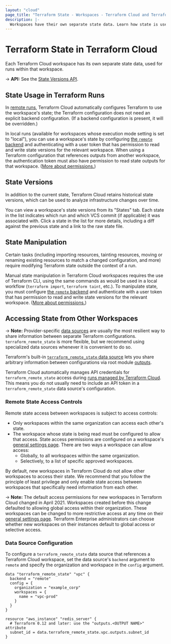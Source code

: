 ```yaml
---
layout: "cloud"
page_title: "Terraform State - Workspaces - Terraform Cloud and Terraform Enterprise"
description: |-
  Workspaces have their own separate state data. Learn how state is used and how to access state from other workspaces.
---
```


# Terraform State in Terraform Cloud

Each Terraform Cloud workspace has its own separate state data, used for runs within that workspace.

-> **API:** See the [State Versions API](../api/state-versions.html).

## State Usage in Terraform Runs

In [remote runs](../run/index.html), Terraform Cloud automatically configures Terraform to use the workspace's state; the Terraform configuration does not need an explicit backend configuration. (If a backend configuration is present, it will be overridden.)

In local runs (available for workspaces whose execution mode setting is set to "local"), you can use a workspace's state by configuring [the `remote` backend](/docs/language/settings/backends/remote.html) and authenticating with a user token that has permission to read and write state versions for the relevant workspace. When using a Terraform configuration that references outputs from another workspace, the authentication token must also have permission to read state outputs for that workspace. ([More about permissions.](/docs/cloud/users-teams-organizations/permissions.html))

[permissions-citation]: #intentionally-unused---keep-for-maintainers

## State Versions

In addition to the current state, Terraform Cloud retains historical state versions, which can be used to analyze infrastructure changes over time.

You can view a workspace's state versions from its "States" tab. Each state in the list indicates which run and which VCS commit (if applicable) it was associated with. Click a state in the list for more details, including a diff against the previous state and a link to the raw state file.

## State Manipulation

Certain tasks (including importing resources, tainting resources, moving or renaming existing resources to match a changed configuration, and more) require modifying Terraform state outside the context of a run.

Manual state manipulation in Terraform Cloud workspaces requires the use of Terraform CLI, using the same commands as would be used in a local workflow (`terraform import`, `terraform taint`, etc.). To manipulate state, you must configure [the `remote` backend](/docs/language/settings/backends/remote.html) and authenticate with a user token that has permission to read and write state versions for the relevant workspace. ([More about permissions.](/docs/cloud/users-teams-organizations/permissions.html))

[permissions-citation]: #intentionally-unused---keep-for-maintainers

## Accessing State from Other Workspaces

-> **Note:** Provider-specific [data sources](/docs/language/data-sources/index.html) are usually the most resilient way to share information between separate Terraform configurations. `terraform_remote_state` is more flexible, but we recommend using specialized data sources whenever it is convenient to do so.

Terraform's built-in [`terraform_remote_state` data source](/docs/language/state/remote-state-data.html) lets you share arbitrary information between configurations via root module [outputs](/docs/language/values/outputs.html).

Terraform Cloud automatically manages API credentials for `terraform_remote_state` access during [runs managed by Terraform Cloud](/docs/cloud/run/index.html#remote-operations). This means you do not usually need to include an API token in a `terraform_remote_state` data source's configuration.

### Remote State Access Controls

Remote state access between workspaces is subject to access controls:

- Only workspaces within the same organization can access each other's state.
- The workspace whose state is being read must be configured to allow that access. State access permissions are configured on a workspace's [general settings page](/docs/cloud/workspaces/settings.html). There are two ways a workspace can allow access:
    - Globally, to all workspaces within the same organization.
    - Selectively, to a list of specific approved workspaces.

By default, new workspaces in Terraform Cloud do not allow other workspaces to access their state. We recommend that you follow the principle of least privilege and only enable state access between workspaces that specifically need information from each other.

-> **Note:** The default access permissions for new workspaces in Terraform Cloud changed in April 2021. Workspaces created before this change defaulted to allowing global access within their organization. These workspaces can be changed to more restrictive access at any time on their [general settings page](/docs/cloud/workspaces/settings.html). Terraform Enterprise administrators can choose whether new workspaces on their instances default to global access or selective access.

### Data Source Configuration

To configure a `terraform_remote_state` data source that references a Terraform Cloud workspace, set the data source's `backend` argument to `remote` and specify the organization and workspace in the `config` argument.

``` hcl
data "terraform_remote_state" "vpc" {
  backend = "remote"
  config = {
    organization = "example_corp"
    workspaces = {
      name = "vpc-prod"
    }
  }
}

resource "aws_instance" "redis_server" {
  # Terraform 0.12 and later: use the "outputs.<OUTPUT NAME>" attribute
  subnet_id = data.terraform_remote_state.vpc.outputs.subnet_id
}
```
